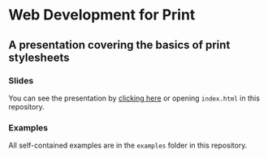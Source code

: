 # Web Development for Print
## A presentation covering the basics of print stylesheets

### Slides
You can see the presentation by [clicking here](https://devalexwhite.github.io/print-styles-presentation) or opening `index.html`
in this repository.

### Examples
All self-contained examples are in the `examples` folder in this repository.

